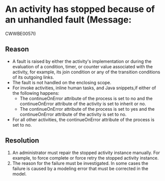 <!-- image -->

# An activity has stopped because of an unhandled fault (Message:
CWWBE0057I)

## Reason

- A fault is raised by either the activity's implementation or during
the evaluation of a condition, timer, or counter value associated
with the activity, for example, its join condition or any of the transition
conditions of its outgoing links.
- The fault is not handled on the enclosing scope.
- For invoke activities, inline human tasks, and Java snippets,if either of the following happens:
    - The continueOnError attribute of the process is set to no and
the continueOnError attribute of the activity is set to inherit or no.
    - The continueOnError attribute of the process is set to yes and
the continueOnError attribute of the activity is set to no.
- For all other activities, the continueOnError attribute of the
process is set to no.

## Resolution

1. An administrator must repair the stopped activity instance manually.
For example, to force complete or force retry the stopped activity
instance.
2. The reason for the failure must be investigated. In some cases
the failure is caused by a modeling error that must be corrected in
the model.